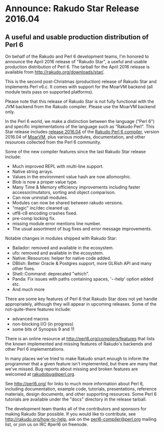 # Announce: Rakudo Star Release 2016.04

## A useful and usable production distribution of Perl 6

On behalf of the Rakudo and Perl 6 development teams, I'm honored to announce
the April 2016 release of "Rakudo Star", a useful and usable production
distribution of Perl 6. The tarball for the April 2016 release is available
from <http://rakudo.org/downloads/star/>.

This is the second post-Christmas (production) release of Rakudo Star and
implements Perl v6.c. It comes with support for the MoarVM backend (all module
tests pass on supported platforms).

Please note that this release of Rakudo Star is not fully functional with the
JVM backend from the Rakudo compiler. Please use the MoarVM backend only.

In the Perl 6 world, we make a distinction between the language ("Perl 6") and
specific implementations of the language such as "Rakudo Perl". This Star
release includes [release 2016.04] of the [Rakudo Perl 6 compiler], version
2016.04 of [MoarVM], plus various modules, documentation, and other resources
collected from the Perl 6 community.

[release 2016.04]: https://raw.githubusercontent.com/rakudo/rakudo/2016.04/docs/announce/2016.04.md
[Rakudo Perl 6 compiler]: http://github.com/rakudo/rakudo
[MoarVM]: http://moarvm.org/

Some of the new compiler features since the last Rakudo Star release include:

  * Much improved REPL with multi-line support.
  * Native string arrays.
  * Values in the environment value hash are now allomorphic.
  * Blob is now a proper value type.
  * Many Time & Memory efficiency improvements including faster accessor/mutators, sorting and object comparison.
  * Can now uninstall modules.
  * Modules can now be shared between rakudo versions.
  * "magic" inc/dec cleaned up.
  * utf8-c8 encoding crashes fixed.
  * pre-comp locking fix.
  * missing module error mentions line number.
  * The usual assortment of bug fixes and error message improvements.

Notable changes in modules shipped with Rakudo Star:

  * Bailador: removed and available in the ecosystem. 
  * ufo: removed and available in the ecosystem.
  * Native::Resources: helper for native code added.
  * DBIish: Better Oracle & Postgres support, more GLRish API and many other fixes.
  * Shell::Command: deprecated "which".
  * Panda: Fix issues with paths containing spaces, '--help' option added etc.
  * And much more

There are some key features of Perl 6 that Rakudo Star does not yet
handle appropriately, although they will appear in upcoming releases.
Some of the not-quite-there features include:

  * advanced macros
  * non-blocking I/O (in progress)
  * some bits of Synopsis 9 and 11

There is an online resource at <http://perl6.org/compilers/features>
that lists the known implemented and missing features of Rakudo's
backends and other Perl 6 implementations.

In many places we've tried to make Rakudo smart enough to inform the
programmer that a given feature isn't implemented, but there are many
that we've missed. Bug reports about missing and broken features are
welcomed at <rakudobug@perl.org>.

See <http://perl6.org/> for links to much more information about
Perl 6, including documentation, example code, tutorials, presentations,
reference materials, design documents, and other supporting resources.
Some Perl 6 tutorials are available under the "docs" directory in
the release tarball.

The development team thanks all of the contributors and sponsors for
making Rakudo Star possible. If you would like to contribute, see
<http://rakudo.org/how-to-help>, ask on the <perl6-compiler@perl.org>
mailing list, or join us on IRC \#perl6 on freenode.
